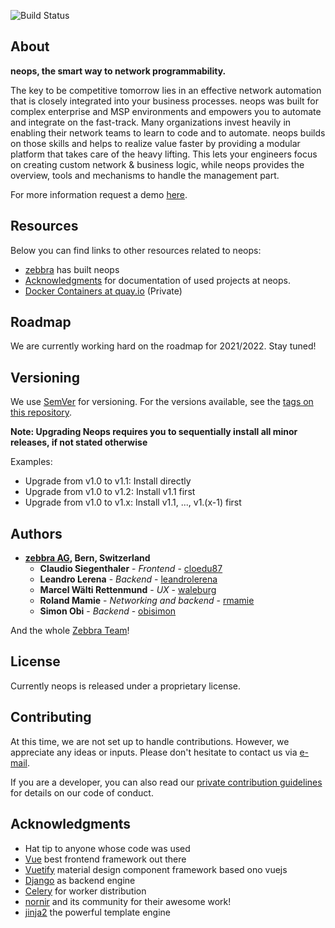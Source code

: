 ![Build Status](https://drone.zebbra.ch/api/badges/zebbra/neops-core/status.svg?ref=refs/heads/master)

## About

**neops, the smart way to network programmability.**

The key to be competitive tomorrow lies in an effective network automation that is closely integrated into your business processes. neops was built for complex enterprise and MSP environments and empowers you to automate and integrate on the fast-track. Many organizations invest heavily in enabling their network teams to learn to code and to automate. neops builds on those skills and helps to realize value faster by providing a modular platform that takes care of the heavy lifting. This lets your engineers focus on creating custom network & business logic, while neops provides the overview, tools and mechanisms to handle the management part.

For more information request a demo [here](https://outlook.office365.com/owa/calendar/neopsio@zebbra.ch/bookings/).

## Resources

Below you can find links to other resources related to neops:

- [zebbra](https://zebbra.ch) has built neops
- [Acknowledgments](#acknowledgments) for documentation of used projects at neops.
- [Docker Containers at quay.io](https://quay.io/organization/zebbra/neops) (Private)

## Roadmap

We are currently working hard on the roadmap for 2021/2022. Stay tuned!

## Versioning

We use [SemVer](http://semver.org/) for versioning. For the versions available, see the [tags on this repository](https://github.com/zebbra/neops-core/tags).

**Note: Upgrading Neops requires you to sequentially install all minor releases, if not stated otherwise**

Examples:

- Upgrade from v1.0 to v1.1: Install directly
- Upgrade from v1.0 to v1.2: Install v1.1 first
- Upgrade from v1.0 to v1.x: Install v1.1, ..., v1.(x-1) first

## Authors

- **[zebbra AG](https://zebbra.ch), Bern, Switzerland**
  - **Claudio Siegenthaler** - _Frontend_ - [cloedu87](https://github.com/cloedu87)
  - **Leandro Lerena** - _Backend_ - [leandrolerena](https://github.com/leandrolerena)
  - **Marcel Wälti Rettenmund** - _UX_ - [waleburg](https://github.com/waleburg)
  - **Roland Mamie** - _Networking and backend_ - [rmamie](https://github.com/rmamie)
  - **Simon Obi** - _Backend_ - [obisimon](https://github.com/obisimon)

And the whole [Zebbra Team](https://zebbra.ch/#team)!

## License

Currently neops is released under a proprietary license.

## Contributing

At this time, we are not set up to handle contributions. However, we appreciate any ideas or inputs. Please don't hesitate to contact us via [e-mail](mailto:hello@neops.io).

If you are a developer, you can also read our [private contribution guidelines](CONTRIBUTING.md) for details on our code of conduct.

## Acknowledgments

- Hat tip to anyone whose code was used
- [Vue](https://vuejs.org/) best frontend framework out there
- [Vuetify](https://vuetifyjs.com/en/) material design component framework based ono vuejs
- [Django](https://www.djangoproject.com/) as backend engine
- [Celery](http://www.celeryproject.org/) for worker distribution
- [nornir](https://github.com/nornir-automation/nornir) and its community for their awesome work!
- [jinja2](https://github.com/pallets/jinja) the powerful template engine
